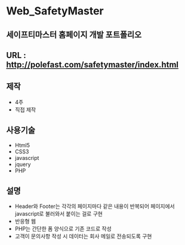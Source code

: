 # Web_SafetyMaster
## 세이프티마스터 홈페이지 개발 포트폴리오
## URL : http://polefast.com/safetymaster/index.html
## 제작
  * 4주
  * 직접 제작
## 사용기술
  * Html5
  * CSS3
  * javascript
  * jquery
  * PHP
## 설명
  * Header와 Footer는 각각의 페이지마다 같은 내용이 반복되어 페이지에서 javascript로 불러와서 붙이는 걸로 구현
  * 반응형 웹
  * PHP는 간단한 폼 양식으로 기존 코드로 작성
  * 고객이 문의사항 작성 시 데이터는 회사 메일로 전송되도록 구현
